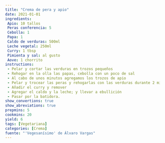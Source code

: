 ```yaml
---
title: "Crema de pera y apio"
date: 2021-01-01
ingredients:
 Apio: 10 tallos
 Peras conferencia: 5 
 Cebolla: 1
 Papa: 1
 Caldo de verduras: 500ml
 Leche vegetal: 250ml
 Curry: 1 tbsp
 Pimienta y sal: al gusto
 Aove: 1 chorrito
instructions:
 - Pelar y cortar las verduras en trozos pequeños
 - Rehogar en la olla las papas, cebolla con un poco de sal
 - Al cabo de unos minutos agregamos los trozos de apio
 - Pelar y trocear las peras y rehogarlas con las verduras durante 2 minutos
 - Añadir el curry y remover
 - Agregar el caldo y la leche; y llevar a ebullición
 - Pasar por la batidora.
show_convertions: true
show_abreviations: true
prepmins: 5
cookmins: 20
yield: 6
tags: [Vegetariana]
categories: [Crema]
fuente: "'Vegesanísimo' de Álvaro Vargas"
---
```



